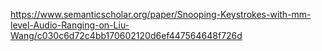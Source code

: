 https://www.semanticscholar.org/paper/Snooping-Keystrokes-with-mm-level-Audio-Ranging-on-Liu-Wang/c030c6d72c4bb170602120d6ef447564648f726d